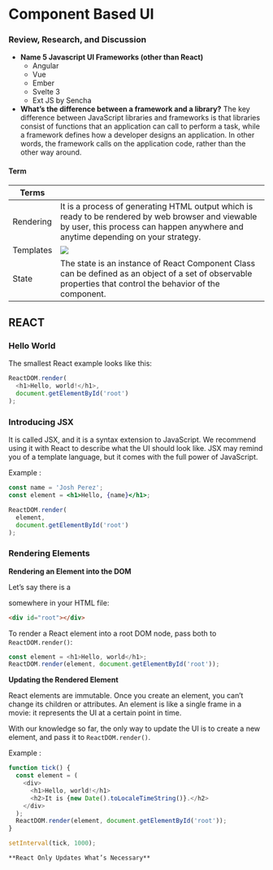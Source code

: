 # Component Based UI

### **Review, Research, and Discussion**

- **Name 5 Javascript UI Frameworks (other than React)**
    - Angular
    - Vue
    - Ember
    - Svelte 3
    - Ext JS by Sencha
- **What’s the difference between a framework and a library?**
    The key difference between JavaScript libraries and frameworks is that libraries consist of functions that an application can call to perform a task, while a framework defines how a developer designs an application. In other words, the framework calls on the application code, rather than the other way around.

#### **Term**
|Terms||
|--|--|
|Rendering|It is a process of generating HTML output which is ready to be rendered by web browser and viewable by user, this process can happen anywhere and anytime depending on your strategy.|
|Templates|![](https://miro.medium.com/max/625/1*0VAaNhnCrDFkSpq8MyjmqQ.png)|
|State|The state is an instance of React Component Class can be defined as an object of a set of observable properties that control the behavior of the component.|

## **REACT** 

### Hello World

The smallest React example looks like this:

```js
ReactDOM.render(
  <h1>Hello, world!</h1>,
  document.getElementById('root')
);
```

### Introducing JSX

It is called JSX, and it is a syntax extension to JavaScript. We recommend using it with React to describe what the UI should look like. JSX may remind you of a template language, but it comes with the full power of JavaScript.

Example : 

```jsx
const name = 'Josh Perez';
const element = <h1>Hello, {name}</h1>;

ReactDOM.render(
  element,
  document.getElementById('root')
);

```

### Rendering Elements


**Rendering an Element into the DOM**

Let’s say there is a <div> somewhere in your HTML file:

``` html
<div id="root"></div> 
```

To render a React element into a root DOM node, pass both to `ReactDOM.render()`:

```js
const element = <h1>Hello, world</h1>;
ReactDOM.render(element, document.getElementById('root'));
```

**Updating the Rendered Element**

React elements are immutable. Once you create an element, you can’t change its children or attributes. An element is like a single frame in a movie: it represents the UI at a certain point in time.

With our knowledge so far, the only way to update the UI is to create a new element, and pass it to ``ReactDOM.render()``.

Example : 

```js
function tick() {
  const element = (
    <div>
      <h1>Hello, world!</h1>
      <h2>It is {new Date().toLocaleTimeString()}.</h2>
    </div>
  );
  ReactDOM.render(element, document.getElementById('root'));
}

setInterval(tick, 1000);
```

   ``**React Only Updates What’s Necessary**``